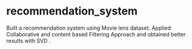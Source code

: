 # recommendation_system
Built a recommendation system using Movie lens dataset. Applied Collaborative and content based Filtering Approach and obtained better results with SVD .
